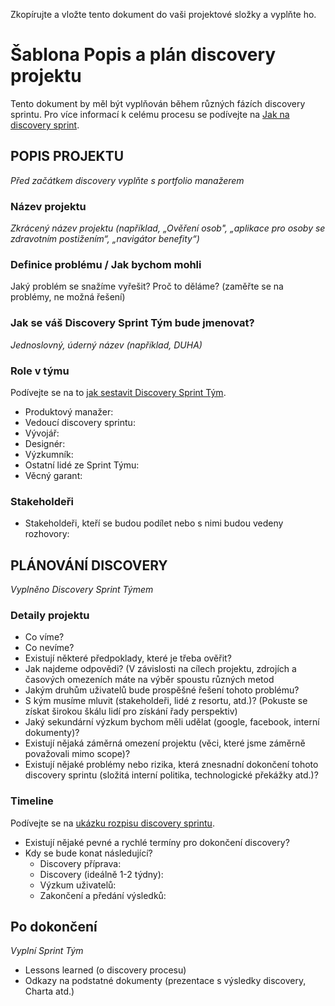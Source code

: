 Zkopírujte a vložte tento dokument do vaši projektové složky a vyplňte ho.

# Šablona Popis a plán discovery projektu

Tento dokument by měl být vyplňován během různých fázích discovery sprintu. Pro více informací k celému procesu se podívejte na [Jak na discovery sprint](jak-na-discovery-sprint.md).

## POPIS PROJEKTU
_Před začátkem discovery vyplňte s portfolio manažerem_

### Název projektu
_Zkrácený název projektu (například, „Ověření osob", „aplikace pro osoby se zdravotním postižením“, „navigátor benefity“)_

### Definice problému / Jak bychom mohli
Jaký problém se snažíme vyřešit? Proč to děláme? (zaměřte se na problémy, ne možná řešení)

### Jak se váš Discovery Sprint Tým bude jmenovat? 
_Jednoslovný, úderný název (například, DUHA)_

### Role v týmu
Podívejte se na to [jak sestavit Discovery Sprint Tým](jak-na-discovery-sprint.md#sestaveni-discovery-sprint-tymu).

* Produktový manažer:
* Vedoucí discovery sprintu:
* Vývojář:
* Designér:
* Výzkumník:
* Ostatní lidé ze Sprint Týmu:
* Věcný garant:

### Stakeholdeři
* Stakeholdeři, kteří se budou podílet nebo s nimi budou vedeny rozhovory:


## PLÁNOVÁNÍ DISCOVERY
_Vyplněno Discovery Sprint Týmem_

### Detaily projektu

* Co víme?
* Co nevíme?
* Existují některé předpoklady, které je třeba ověřit?
* Jak najdeme odpovědi? (V závislosti na cílech projektu, zdrojích a časových omezeních máte na výběr spoustu různých metod
* Jakým druhům uživatelů bude prospěšné řešení tohoto problému?
* S kým musíme mluvit (stakeholdeři, lidé z resortu, atd.)? (Pokuste se získat širokou škálu lidí pro získání řady perspektiv)
* Jaký sekundární výzkum bychom měli udělat (google, facebook, interní dokumenty)?
* Existují nějaká záměrná omezení projektu (věci, které jsme záměrně považovali mimo scope)?
* Existují nějaké problémy nebo rizika, která znesnadní dokončení tohoto discovery sprintu (složitá interní politika, technologické překážky atd.)?


### Timeline
Podívejte se na [ukázku rozpisu discovery sprintu](discovery-sprint-rozpis-ukazka.md).

* Existují nějaké pevné a rychlé termíny pro dokončení discovery?
* Kdy se bude konat následující?
  * Discovery příprava:
  * Discovery (ideálně 1-2 týdny):
  * Výzkum uživatelů:
  * Zakončení a předání výsledků:

## Po dokončení
_Vyplní Sprint Tým_

* Lessons learned (o discovery procesu)
* Odkazy na podstatné dokumenty (prezentace s výsledky discovery, Charta atd.)